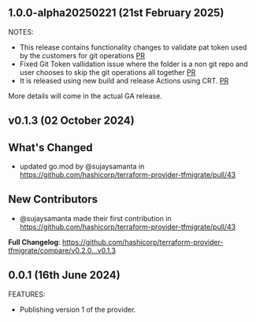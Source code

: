 ## 1.0.0-alpha20250221 (21st February 2025)

NOTES:

- This release contains functionality changes to validate pat token used by the customers for git operations [PR](https://github.com/hashicorp/terraform-provider-tfmigrate/pull/53)
- Fixed Git Token vallidation issue where the folder is a non git repo and user chooses to skip the git operations all together [PR](https://github.com/hashicorp/terraform-provider-tfmigrate/pull/81)
- It is released using new build and release Actions using CRT. [PR](https://github.com/hashicorp/terraform-provider-tfmigrate/pull/80)

More details will come in the actual GA release.

## v0.1.3 (02 October 2024)

## What's Changed

- updated go.mod by @sujaysamanta in <https://github.com/hashicorp/terraform-provider-tfmigrate/pull/43>

## New Contributors

- @sujaysamanta made their first contribution in <https://github.com/hashicorp/terraform-provider-tfmigrate/pull/43>

**Full Changelog**: <https://github.com/hashicorp/terraform-provider-tfmigrate/compare/v0.2.0...v0.1.3>

## 0.0.1 (16th June 2024)

FEATURES:

- Publishing version 1 of the provider.
